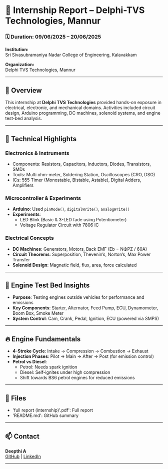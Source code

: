 # 🚀 Internship Report – Delphi-TVS Technologies, Mannur

### 🗓️ Duration: 09/06/2025 – 20/06/2025  

**Institution:**  
Sri Sivasubramaniya Nadar College of Engineering, Kalavakkam  

**Organization:**  
Delphi TVS Technologies, Mannur  

---

## 📝 Overview

This internship at **Delphi TVS Technologies** provided hands-on exposure in electrical, electronic, and mechanical domains. Activities included circuit design, Arduino programming, DC machines, solenoid systems, and engine test-bed analysis.

---

## 🔧 Technical Highlights

### Electronics & Instruments
- Components: Resistors, Capacitors, Inductors, Diodes, Transistors, SMDs
- Tools: Multi ohm-meter, Soldering Station, Oscilloscopes (CRO, DSO)
- ICs: 555 Timer (Monostable, Bistable, Astable), Digital Adders, Amplifiers

### Microcontroller & Experiments
- **Arduino**: Used `pinMode()`, `digitalWrite()`, `analogWrite()`
- **Experiments**:
  - LED Blink (Basic & 3-LED fade using Potentiometer)
  - Voltage Regulator Circuit with 7806 IC

### Electrical Concepts
- **DC Machines**: Generators, Motors, Back EMF (Eb = NΦPZ / 60A)
- **Circuit Theorems**: Superposition, Thevenin’s, Norton’s, Max Power Transfer
- **Solenoid Design**: Magnetic field, flux, area, force calculated

---

## 🧪 Engine Test Bed Insights

- **Purpose**: Testing engines outside vehicles for performance and emissions
- **Key Components**: Starter, Alternator, Feed Pump, ECU, Dynamometer, Boom Box, Smoke Meter
- **System Control**: Cam, Crank, Pedal, Ignition, ECU (powered via SMPS)

---

## 🔥 Engine Fundamentals

- **4-Stroke Cycle**: Intake → Compression → Combustion → Exhaust
- **Injection Phases**: Pilot → Main → After → Post (for emission control)
- **Petrol vs Diesel**:
  - Petrol: Needs spark ignition
  - Diesel: Self-ignites under high compression
  - Shift towards BS6 petrol engines for reduced emissions

---

## 📁 Files

- 'full report (internship)'.pdf': Full report
- 'README.md': GitHub summary

---

## 📫 Contact

**Deepthi A**  
[GitHub](https://github.com/deepthianand) | [LinkedIn](https://www.linkedin.com/in/deepthianand)

---
